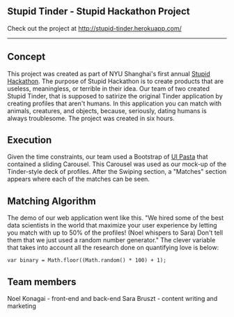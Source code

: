 ## Stupid Tinder - Stupid Hackathon Project

Check out the project at http://stupid-tinder.herokuapp.com/

---

## Concept

This project was created as part of NYU Shanghai's first annual [Stupid Hackathon](https://stupidhackathonsh.github.io/). The purpose of Stupid Hackathon is to create products that are useless, meaningless, or terrible in their idea. Our team of two created Stupid Tinder, that is supposed to satirize the original Tinder application by creating profiles that aren't humans. In this application you can match with animals, creatures, and objects, because, seriously, dating humans is always troublesome. The project was created in six hours.

## Execution

Given the time constraints, our team used a Bootstrap of [UI Pasta](http://www.uipasta.com) that contained a sliding Carousel. This Carousel was used as our mock-up of the Tinder-style deck of profiles. After the Swiping section, a "Matches" section appears where each of the matches can be seen.

## Matching Algorithm

The demo of our web application went like this. "We hired some of the best data scientists in the world that maximize your user experience by letting you match with up to 50% of the profiles! (Noel whispers to Sara) Don't tell them that we just used a random number generator." The clever variable that takes into account all the research done on quantifying love is below:

```
var binary = Math.floor((Math.random() * 100) + 1);
```

## Team members
Noel Konagai - front-end and back-end
Sara Bruszt - content writing and marketing